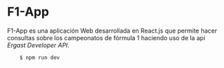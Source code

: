 # F1-App

F1-App es una aplicación Web desarrollada en React.js que permite hacer consultas sobre los campeonatos de fórmula 1 haciendo uso de la api _Ergast Developer API_.

``` $ npm i 
    $ npm run dev
```